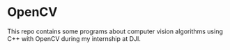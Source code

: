 # OpenCV

This repo contains some programs about computer vision algorithms using C++ with OpenCV during my internship at DJI.
